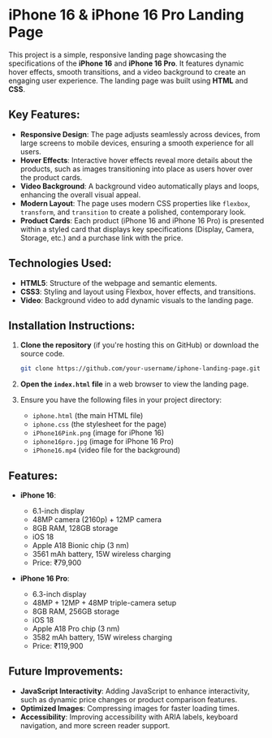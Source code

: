 # **iPhone 16 & iPhone 16 Pro Landing Page**

This project is a simple, responsive landing page showcasing the specifications of the **iPhone 16** and **iPhone 16 Pro**. It features dynamic hover effects, smooth transitions, and a video background to create an engaging user experience. The landing page was built using **HTML** and **CSS**.

## **Key Features:**

- **Responsive Design**: The page adjusts seamlessly across devices, from large screens to mobile devices, ensuring a smooth experience for all users.
- **Hover Effects**: Interactive hover effects reveal more details about the products, such as images transitioning into place as users hover over the product cards.
- **Video Background**: A background video automatically plays and loops, enhancing the overall visual appeal.
- **Modern Layout**: The page uses modern CSS properties like `flexbox`, `transform`, and `transition` to create a polished, contemporary look.
- **Product Cards**: Each product (iPhone 16 and iPhone 16 Pro) is presented within a styled card that displays key specifications (Display, Camera, Storage, etc.) and a purchase link with the price.

## **Technologies Used:**
- **HTML5**: Structure of the webpage and semantic elements.
- **CSS3**: Styling and layout using Flexbox, hover effects, and transitions.
- **Video**: Background video to add dynamic visuals to the landing page.

## **Installation Instructions:**

1. **Clone the repository** (if you're hosting this on GitHub) or download the source code.
   
   ```bash
   git clone https://github.com/your-username/iphone-landing-page.git
   ```

2. **Open the `index.html` file** in a web browser to view the landing page.

3. Ensure you have the following files in your project directory:
   - `iphone.html` (the main HTML file)
   - `iphone.css` (the stylesheet for the page)
   - `iPhone16Pink.png` (image for iPhone 16)
   - `iphone16pro.jpg` (image for iPhone 16 Pro)
   - `iPhone16.mp4` (video file for the background)

## **Features:**

- **iPhone 16**:
  - 6.1-inch display
  - 48MP camera (2160p) + 12MP camera
  - 8GB RAM, 128GB storage
  - iOS 18
  - Apple A18 Bionic chip (3 nm)
  - 3561 mAh battery, 15W wireless charging
  - Price: ₹79,900

- **iPhone 16 Pro**:
  - 6.3-inch display
  - 48MP + 12MP + 48MP triple-camera setup
  - 8GB RAM, 256GB storage
  - iOS 18
  - Apple A18 Pro chip (3 nm)
  - 3582 mAh battery, 15W wireless charging
  - Price: ₹119,900
## **Future Improvements:**
- **JavaScript Interactivity**: Adding JavaScript to enhance interactivity, such as dynamic price changes or product comparison features.
- **Optimized Images**: Compressing images for faster loading times.
- **Accessibility**: Improving accessibility with ARIA labels, keyboard navigation, and more screen reader support.
